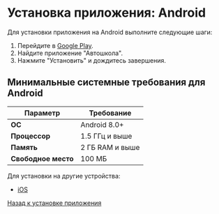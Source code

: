 # Установка приложения: Android

Для установки приложения на Android выполните следующие шаги:

1. Перейдите в [Google Play](https://play.google.com).
2. Найдите приложение "Автошкола".
3. Нажмите "Установить" и дождитесь завершения.

## Минимальные системные требования для Android

| Параметр        | Требование        |
|------------------|-------------------|
| **ОС**           | Android 8.0+      |
| **Процессор**    | 1.5 ГГц и выше    |
| **Память**       | 2 ГБ RAM и выше   |
| **Свободное место** | 100 МБ           |

Для установки на другие устройства:
- [iOS](ios.md)

[Назад к установке приложения](../usage.md)
